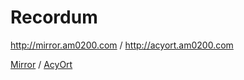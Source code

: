 # Recordum

http://mirror.am0200.com / http://acyort.am0200.com

[Mirror](https://github.com/LoeiFy/Mirror) / [AcyOrt](https://github.com/acyortjs/acyort)
